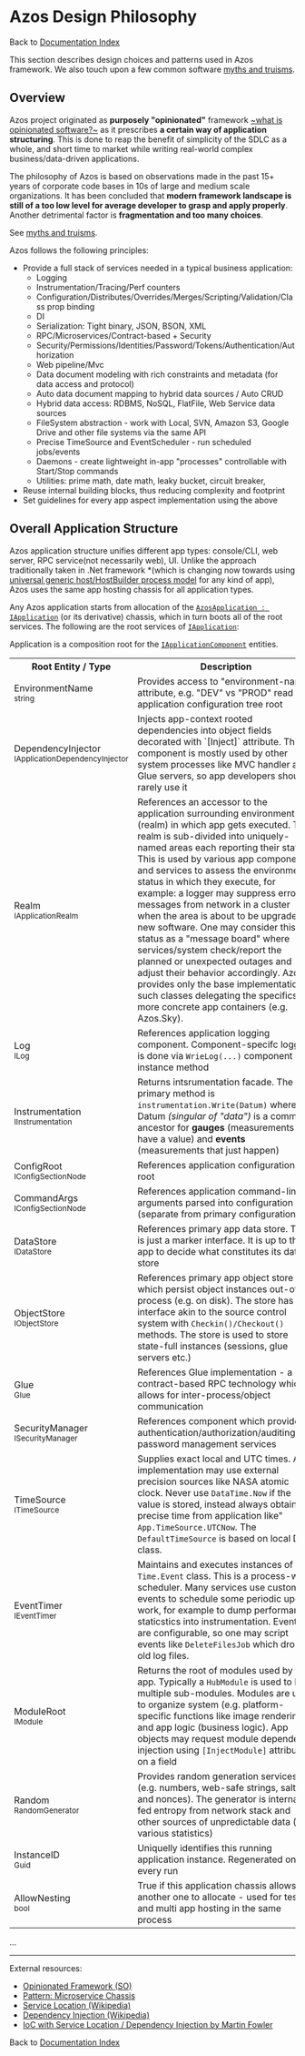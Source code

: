 # Azos Design Philosophy
Back to [Documentation Index](/src/documentation-index.md)

This section describes design choices and patterns used in Azos framework. We also touch upon
a few common software [myths and truisms](/src/truisms.md).


## Overview
Azos project originated as **purposely "opinionated"** framework [~what is opinionated software?~](https://stackoverflow.com/questions/802050/what-is-opinionated-software)
as it prescribes **a certain way of application structuring**. This is done to reap the benefit of
 simplicity of the SDLC as a whole, and short time to market while writing real-world complex business/data-driven applications.


The philosophy of Azos is based on observations made in the past 15+ years of corporate code bases in 10s of large and medium scale organizations. 
It has been concluded that **modern framework landscape is still of a too low level
for average developer to grasp and apply properly**. Another detrimental factor is **fragmentation and too many choices**.

See [myths and truisms](/src/truisms.md).

Azos follows the following principles:
- Provide a full stack of services needed in a typical business application:
  - Logging
  - Instrumentation/Tracing/Perf counters
  - Configuration/Distributes/Overrides/Merges/Scripting/Validation/Class prop binding
  - DI
  - Serialization: Tight binary, JSON, BSON, XML
  - RPC/Microservices/Contract-based + Security
  - Security/Permissions/Identities/Password/Tokens/Authentication/Authorization
  - Web pipeline/Mvc
  - Data document modeling with rich constraints and metadata (for data access and protocol)
  - Auto data document mapping to hybrid data sources / Auto CRUD
  - Hybrid data access: RDBMS, NoSQL, FlatFile, Web Service data sources
  - FileSystem abstraction - work with Local, SVN, Amazon S3, Google Drive and other file systems via the same API
  - Precise TimeSource and EventScheduler - run scheduled jobs/events
  - Daemons - create lightweight in-app "processes" controllable with Start/Stop commands
  - Utilities: prime math, date math, leaky bucket, circuit breaker, 
- Reuse internal building blocks, thus reducing complexity and footprint
- Set guidelines for every app aspect implementation using the above


## Overall Application Structure

Azos application structure unifies different app types: console/CLI, web server, RPC service(not necessarily web), UI.
Unlike the approach traditionally taken in .Net framework *(which is changing now towards using 
[universal generic host/HostBuilder process model](https://docs.microsoft.com/en-us/aspnet/core/fundamentals/host/generic-host?view=aspnetcore-2.1)
for any kind of app), Azos uses the same app hosting chassis for all application types.

Any Azos application starts from allocation of the [`AzosApplication : IApplication`](/src/Azos/Apps/AzosApplication.cs) (or its derivative) chassis, which in turn boots all of the root services.
The following are the root services of [`IApplication`](/src/Azos/IApplication.cs):



Application is a composition root for the [`IApplicationComponent`](/src/Azos/Apps/ApplicationComponent.cs) entities.
<table>
<tr><th>Root Entity / Type</th><th>Description</th></tr>

<tr>
<td>EnvironmentName <br><sup>string<sup></td>
<td>
 Provides access to "environment-name" attribute, e.g. "DEV" vs "PROD" read of application configuration tree root
</td>
</tr>


<tr>
<td>DependencyInjector <br><sup>IApplicationDependencyInjector<sup></td>
<td>
 Injects app-context rooted dependencies into object fields decorated with `[Inject]` attribute. 
 This component is mostly used by other system processes like MVC handler and Glue servers, so app developers should 
 rarely use it
</td>
</tr>

<tr>
<td>Realm <br><sup>IApplicationRealm</sup></td>
<td>
 References an accessor to the application surrounding environment (realm) in which app gets executed.
 This realm is sub-divided into uniquely-named areas each reporting their status.
 This is used by various app components and services to assess the environment status in which they execute, for example:
 a logger may suppress error messages from network in a cluster when the area is about to be upgraded to new software.
 One may consider this status as a "message board" where services/system check/report the planned or unexpected outages and
 adjust their behavior accordingly. Azos provides only the base implementation of such classes delegating the specifics to more
 concrete app containers (e.g. Azos.Sky).
</td>
</tr>

<tr>
<td>Log <br><sup>ILog</sup></td>
<td>
 References application logging component. Component-specifc logging is done via <code>WrieLog(...)</code> component instance method
</td>
</tr>


<tr>
<td>Instrumentation <br><sup>IInstrumentation</sup> </td>
<td>
 Returns intsrumentation facade. The primary method is <code>instrumentation.Write(Datum)</code> where Datum <i>(singular of "data")</i> is a common ancestor 
 for <strong>gauges</strong> (measurements that have a value) and <strong>events</strong> (measurements that just happen)
</td>
</tr>


<tr>
<td>ConfigRoot<br><sup>IConfigSectionNode</sup></td>
<td>
 References application configuration tree root
</td>
</tr>

<tr>
<td>CommandArgs<br><sup>IConfigSectionNode</sup></td>
<td>
 References application command-line arguments parsed into configuration tree (separate from primary configuration)
</td>
</tr>

<tr>
<td>DataStore<br><sup>IDataStore</sup></td>
<td>
 References primary app data store. This is just a marker interface. It is up to the app to decide what constitutes its data store
</td>
</tr>

<tr>
<td>ObjectStore<br><sup>IObjectStore</sup></td>
<td>
 References primary app object store which persist object instances out-of-process (e.g. on disk). The store has an interface akin to 
the source control system with <code>Checkin()/Checkout()</code> methods. The store is used to store state-full instances (sessions, glue servers etc.)
</td>
</tr>

<tr>
<td>Glue<br><sup>Glue</sup></td>
<td>
 References Glue implementation - a contract-based RPC technology which allows for inter-process/object communication
</td>
</tr>


<tr>
<td>SecurityManager<br><sup>ISecurityManager</sup></td>
<td>
 References component which provides authentication/authorization/auditing/and password management services
</td>
</tr>

<tr>
<td>TimeSource<br><sup>ITimeSource</sup></td>
<td>
 Supplies exact local and UTC times. An implementation may use external precision sources like NASA atomic clock.
 Never use <code>DataTime.Now</code> if the value is stored, instead always obtain precise time from application like" <code>App.TimeSource.UTCNow</code>.
 The <code>DefaultTimeSource</code> is based on local Date class.
</td>
</tr>

<tr>
<td>EventTimer<br><sup>IEventTimer</sup></td>
<td>
 Maintains and executes instances of <code>Time.Event</code> class. This is a process-wide scheduler. Many services use custom
events to schedule some periodic update work, for example to dump performance staticstics into instrumentation. Events are configurable,
so one may script events like <code>DeleteFilesJob</code> which drops old log files.
</td>
</tr>

<tr>
<td>ModuleRoot<br><sup>IModule</sup></td>
<td>
Returns the root of modules used by the app. Typically a <code>HubModule</code> is used to host multiple sub-modules.
Modules are used to organize system (e.g. platform-specific functions like image rendering) and app logic (business logic).
App objects may request module dependency injection using <code>[InjectModule]</code> attribute on a field
</td>
</tr>

<tr>
<td>Random<br><sup>RandomGenerator</sup></td>
<td>
Provides random generation services (e.g. numbers, web-safe strings, salts and nonces). The generator is internally fed
entropy from network stack and other sources of unpredictable data (e.g. various statistics)
</td>
</tr>


<tr>
<td>InstanceID <br><sup>Guid<sup></td>
<td>
 Uniquelly identifies this running application instance. Regenerated on every run
</td>
</tr>

<tr>
<td>AllowNesting <br><sup>bool<sup></td>
<td>
 True if this application chassis allows another one to allocate - used for testing and multi app hosting in the same process
</td>
</tr>





</table>


...




----

External resources:
- [Opinionated Framework (SO)](https://stackoverflow.com/questions/802050/what-is-opinionated-software)
- [Pattern: Microservice Chassis](https://microservices.io/patterns/microservice-chassis.html)
- [Service Location (Wikipedia)](https://en.wikipedia.org/wiki/Service_locator_pattern)
- [Dependency Injection (Wikipedia)](https://en.wikipedia.org/wiki/Dependency_injection)
- [IoC with Service Location / Dependency Injection by Martin Fowler](https://martinfowler.com/articles/injection.html)

Back to [Documentation Index](/src/documentation-index.md)